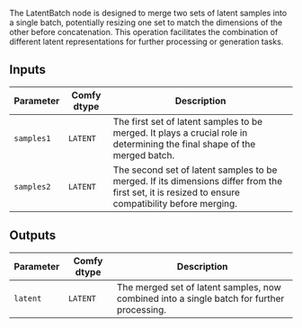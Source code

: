 The LatentBatch node is designed to merge two sets of latent samples into a single batch, potentially resizing one set to match the dimensions of the other before concatenation. This operation facilitates the combination of different latent representations for further processing or generation tasks.

## Inputs

| Parameter    | Comfy dtype | Description |
|--------------|-------------|-------------|
| `samples1`   | `LATENT`    | The first set of latent samples to be merged. It plays a crucial role in determining the final shape of the merged batch. |
| `samples2`   | `LATENT`    | The second set of latent samples to be merged. If its dimensions differ from the first set, it is resized to ensure compatibility before merging. |

## Outputs

| Parameter | Comfy dtype | Description |
|-----------|-------------|-------------|
| `latent`  | `LATENT`    | The merged set of latent samples, now combined into a single batch for further processing. |
